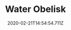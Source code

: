 ---
templateKey: blog-post
title: Water Obelisk
type: building
description: Warps you to Beach.
featuredpost: false
date: 2020-02-21T14:54:54.711Z
featuredimage: /img/Water_Obelisk.png
cost: 1000000
footprint: 3x2
source: Goblin Problem Quest complete
tags:
  - Iridium Bar (5)
  - Clam (10)
  - Coral (10)
---